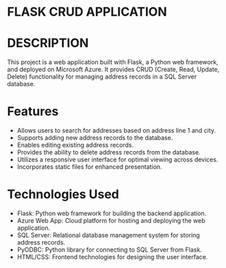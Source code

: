 # FLASK CRUD APPLICATION

# DESCRIPTION

This project is a web application built with Flask, a Python web framework, and deployed on Microsoft Azure. It provides CRUD (Create, Read, Update, Delete) functionality for managing address records in a SQL Server database.

# Features

* Allows users to search for addresses based on address line 1 and city.
* Supports adding new address records to the database.
* Enables editing existing address records.
* Provides the ability to delete address records from the database.
* Utilizes a responsive user interface for optimal viewing across devices.
* Incorporates static files for enhanced presentation.

# Technologies Used

* Flask: Python web framework for building the backend application.
* Azure Web App: Cloud platform for hosting and deploying the web application.
* SQL Server: Relational database management system for storing address records.
* PyODBC: Python library for connecting to SQL Server from Flask.
* HTML/CSS: Frontend technologies for designing the user interface.



